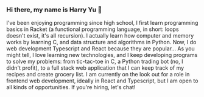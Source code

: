 ### Hi there, my name is Harry Yu 👋  

I've been enjoying programming since high school, I first learn programming basics in Racket (a functional programming language, in short: loops doesn't exist, it's all recursion). I actually learn how computer and memory works by learning C, and data structure and algorithms in Python. Now, I do web development Typescript and React because they are popular... As you might tell, I love learning new technologies, and I keep developing programs to solve my problems: from tic-tac-toe in C, a Python trading bot (no, I didn't profit), to a full stack web application that I can keep track of my recipes and create grocery list. I am currently on the look out for a role in frontend web development, ideally in React and Typescript, but I am open to all kinds of opportunities. If you're hiring, let's chat!

<!--
**HarryYu02/HarryYu02** is a ✨ _special_ ✨ repository because its `README.md` (this file) appears on your GitHub profile.

Here are some ideas to get you started:

- 🔭 I’m currently working on ...
- 🌱 I’m currently learning ...
- 👯 I’m looking to collaborate on ...
- 🤔 I’m looking for help with ...
- 💬 Ask me about ...
- 📫 How to reach me: ...
- 😄 Pronouns: ...
- ⚡ Fun fact: ...
-->
